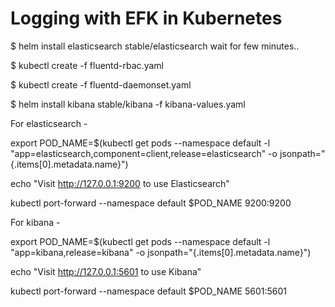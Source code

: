 # Logging with EFK in Kubernetes

$ helm install elasticsearch stable/elasticsearch 
wait for few minutes..

$ kubectl create -f fluentd-rbac.yaml

$ kubectl create -f fluentd-daemonset.yaml

$ helm install kibana stable/kibana -f kibana-values.yaml

For elasticsearch - 

export POD_NAME=$(kubectl get pods --namespace default -l "app=elasticsearch,component=client,release=elasticsearch" -o jsonpath="{.items[0].metadata.name}")

echo "Visit http://127.0.0.1:9200 to use Elasticsearch"

kubectl port-forward --namespace default $POD_NAME 9200:9200

For kibana - 

export POD_NAME=$(kubectl get pods --namespace default -l "app=kibana,release=kibana" -o jsonpath="{.items[0].metadata.name}")

echo "Visit http://127.0.0.1:5601 to use Kibana"

kubectl port-forward --namespace default $POD_NAME 5601:5601

